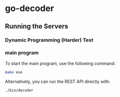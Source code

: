 # go-decoder

## Running the Servers

### Dynamic Programming (Harder) Test

### main program

To start the main program, use the following command:

```bash
make exe
```
Alternatively, you can run the REST API directly with:
```bash
./bin/decoder
```
